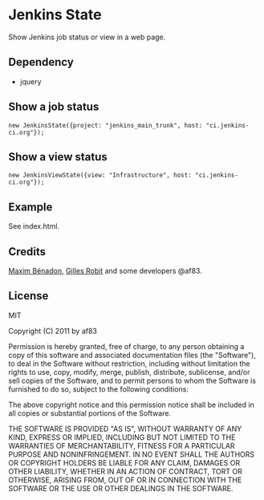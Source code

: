 # Jenkins State

Show Jenkins job status or view in a web page.

## Dependency

* jquery

## Show a job status

    new JenkinsState({project: "jenkins_main_trunk", host: "ci.jenkins-ci.org"});

## Show a view status

    new JenkinsViewState({view: "Infrastructure", host: "ci.jenkins-ci.org"});

## Example

See index.html.

## Credits

[Maxim Bénadon](https://github.com/shakaman), [Gilles Robit](https://github.com/zyll) and some developers @af83.

## License

MIT

Copyright (C) 2011 by af83

Permission is hereby granted, free of charge, to any person obtaining a copy
of this software and associated documentation files (the "Software"), to deal
in the Software without restriction, including without limitation the rights
to use, copy, modify, merge, publish, distribute, sublicense, and/or sell
copies of the Software, and to permit persons to whom the Software is
furnished to do so, subject to the following conditions:

The above copyright notice and this permission notice shall be included in
all copies or substantial portions of the Software.

THE SOFTWARE IS PROVIDED "AS IS", WITHOUT WARRANTY OF ANY KIND, EXPRESS OR
IMPLIED, INCLUDING BUT NOT LIMITED TO THE WARRANTIES OF MERCHANTABILITY,
FITNESS FOR A PARTICULAR PURPOSE AND NONINFRINGEMENT. IN NO EVENT SHALL THE
AUTHORS OR COPYRIGHT HOLDERS BE LIABLE FOR ANY CLAIM, DAMAGES OR OTHER
LIABILITY, WHETHER IN AN ACTION OF CONTRACT, TORT OR OTHERWISE, ARISING FROM,
OUT OF OR IN CONNECTION WITH THE SOFTWARE OR THE USE OR OTHER DEALINGS IN
THE SOFTWARE.
